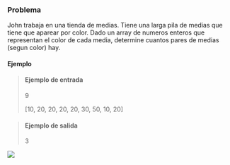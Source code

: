 ### Problema
John trabaja en una tienda de medias. Tiene una larga pila de medias que tiene que aparear por color. Dado un array de numeros enteros que representan el color de cada media, determine cuantos pares de medias (segun color) hay.

#### Ejemplo
> #### Ejemplo de entrada
> 9
> 
>  [10, 20, 20, 20, 20, 30, 50, 10, 20]

> #### Ejemplo de salida
> 3

![](https://s3.amazonaws.com/hr-challenge-images/25168/1474122392-c7b9097430-sock.png)